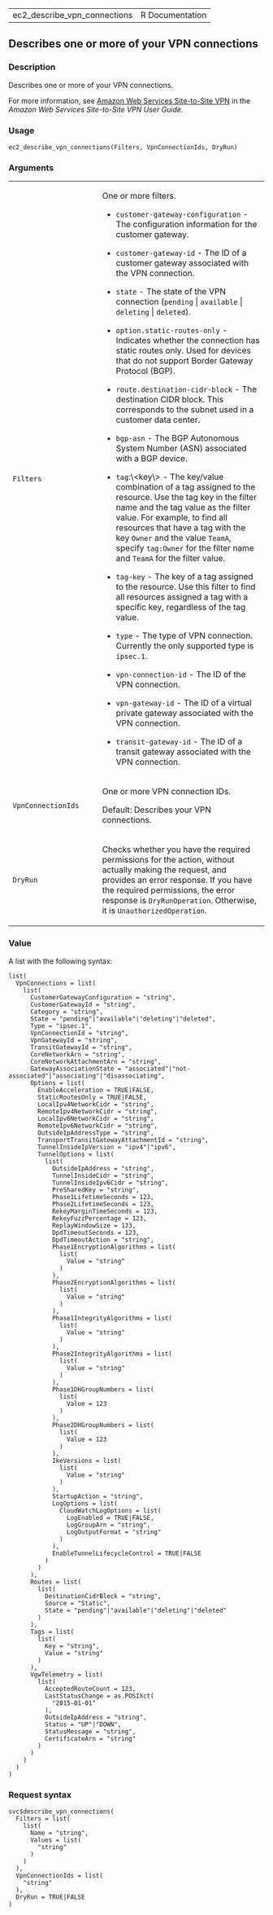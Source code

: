 <table style="width: 100%;">
<tbody>
<tr class="odd">
<td>ec2_describe_vpn_connections</td>
<td style="text-align: right;">R Documentation</td>
</tr>
</tbody>
</table>

## Describes one or more of your VPN connections

### Description

Describes one or more of your VPN connections.

For more information, see [Amazon Web Services Site-to-Site
VPN](https://docs.aws.amazon.com/vpn/latest/s2svpn/VPC_VPN.html) in the
*Amazon Web Services Site-to-Site VPN User Guide*.

### Usage

    ec2_describe_vpn_connections(Filters, VpnConnectionIds, DryRun)

### Arguments

<table>
<colgroup>
<col style="width: 35%" />
<col style="width: 65%" />
</colgroup>
<tbody>
<tr class="odd">
<td><code
id="ec2_describe_vpn_connections_:_Filters">Filters</code></td>
<td><p>One or more filters.</p>
<ul>
<li><p><code>customer-gateway-configuration</code> - The configuration
information for the customer gateway.</p></li>
<li><p><code>customer-gateway-id</code> - The ID of a customer gateway
associated with the VPN connection.</p></li>
<li><p><code>state</code> - The state of the VPN connection
(<code>pending</code> | <code>available</code> | <code>deleting</code> |
<code>deleted</code>).</p></li>
<li><p><code>option.static-routes-only</code> - Indicates whether the
connection has static routes only. Used for devices that do not support
Border Gateway Protocol (BGP).</p></li>
<li><p><code>route.destination-cidr-block</code> - The destination CIDR
block. This corresponds to the subnet used in a customer data
center.</p></li>
<li><p><code>bgp-asn</code> - The BGP Autonomous System Number (ASN)
associated with a BGP device.</p></li>
<li><p><code>tag</code>:\&lt;key\&gt; - The key/value combination of a
tag assigned to the resource. Use the tag key in the filter name and the
tag value as the filter value. For example, to find all resources that
have a tag with the key <code>Owner</code> and the value
<code>TeamA</code>, specify <code>tag:Owner</code> for the filter name
and <code>TeamA</code> for the filter value.</p></li>
<li><p><code>tag-key</code> - The key of a tag assigned to the resource.
Use this filter to find all resources assigned a tag with a specific
key, regardless of the tag value.</p></li>
<li><p><code>type</code> - The type of VPN connection. Currently the
only supported type is <code>ipsec.1</code>.</p></li>
<li><p><code>vpn-connection-id</code> - The ID of the VPN
connection.</p></li>
<li><p><code>vpn-gateway-id</code> - The ID of a virtual private gateway
associated with the VPN connection.</p></li>
<li><p><code>transit-gateway-id</code> - The ID of a transit gateway
associated with the VPN connection.</p></li>
</ul></td>
</tr>
<tr class="even">
<td><code
id="ec2_describe_vpn_connections_:_VpnConnectionIds">VpnConnectionIds</code></td>
<td><p>One or more VPN connection IDs.</p>
<p>Default: Describes your VPN connections.</p></td>
</tr>
<tr class="odd">
<td><code id="ec2_describe_vpn_connections_:_DryRun">DryRun</code></td>
<td><p>Checks whether you have the required permissions for the action,
without actually making the request, and provides an error response. If
you have the required permissions, the error response is
<code>DryRunOperation</code>. Otherwise, it is
<code>UnauthorizedOperation</code>.</p></td>
</tr>
</tbody>
</table>

### Value

A list with the following syntax:

    list(
      VpnConnections = list(
        list(
          CustomerGatewayConfiguration = "string",
          CustomerGatewayId = "string",
          Category = "string",
          State = "pending"|"available"|"deleting"|"deleted",
          Type = "ipsec.1",
          VpnConnectionId = "string",
          VpnGatewayId = "string",
          TransitGatewayId = "string",
          CoreNetworkArn = "string",
          CoreNetworkAttachmentArn = "string",
          GatewayAssociationState = "associated"|"not-associated"|"associating"|"disassociating",
          Options = list(
            EnableAcceleration = TRUE|FALSE,
            StaticRoutesOnly = TRUE|FALSE,
            LocalIpv4NetworkCidr = "string",
            RemoteIpv4NetworkCidr = "string",
            LocalIpv6NetworkCidr = "string",
            RemoteIpv6NetworkCidr = "string",
            OutsideIpAddressType = "string",
            TransportTransitGatewayAttachmentId = "string",
            TunnelInsideIpVersion = "ipv4"|"ipv6",
            TunnelOptions = list(
              list(
                OutsideIpAddress = "string",
                TunnelInsideCidr = "string",
                TunnelInsideIpv6Cidr = "string",
                PreSharedKey = "string",
                Phase1LifetimeSeconds = 123,
                Phase2LifetimeSeconds = 123,
                RekeyMarginTimeSeconds = 123,
                RekeyFuzzPercentage = 123,
                ReplayWindowSize = 123,
                DpdTimeoutSeconds = 123,
                DpdTimeoutAction = "string",
                Phase1EncryptionAlgorithms = list(
                  list(
                    Value = "string"
                  )
                ),
                Phase2EncryptionAlgorithms = list(
                  list(
                    Value = "string"
                  )
                ),
                Phase1IntegrityAlgorithms = list(
                  list(
                    Value = "string"
                  )
                ),
                Phase2IntegrityAlgorithms = list(
                  list(
                    Value = "string"
                  )
                ),
                Phase1DHGroupNumbers = list(
                  list(
                    Value = 123
                  )
                ),
                Phase2DHGroupNumbers = list(
                  list(
                    Value = 123
                  )
                ),
                IkeVersions = list(
                  list(
                    Value = "string"
                  )
                ),
                StartupAction = "string",
                LogOptions = list(
                  CloudWatchLogOptions = list(
                    LogEnabled = TRUE|FALSE,
                    LogGroupArn = "string",
                    LogOutputFormat = "string"
                  )
                ),
                EnableTunnelLifecycleControl = TRUE|FALSE
              )
            )
          ),
          Routes = list(
            list(
              DestinationCidrBlock = "string",
              Source = "Static",
              State = "pending"|"available"|"deleting"|"deleted"
            )
          ),
          Tags = list(
            list(
              Key = "string",
              Value = "string"
            )
          ),
          VgwTelemetry = list(
            list(
              AcceptedRouteCount = 123,
              LastStatusChange = as.POSIXct(
                "2015-01-01"
              ),
              OutsideIpAddress = "string",
              Status = "UP"|"DOWN",
              StatusMessage = "string",
              CertificateArn = "string"
            )
          )
        )
      )
    )

### Request syntax

    svc$describe_vpn_connections(
      Filters = list(
        list(
          Name = "string",
          Values = list(
            "string"
          )
        )
      ),
      VpnConnectionIds = list(
        "string"
      ),
      DryRun = TRUE|FALSE
    )
